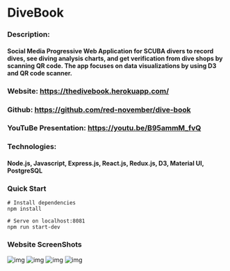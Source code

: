 # DiveBook

### Description:

#### Social Media Progressive Web Application for SCUBA divers to record dives, see diving analysis charts, and get verification from dive shops by scanning QR code. The app focuses on data visualizations by using D3 and QR code scanner.

### Website: https://thedivebook.herokuapp.com/

### Github: https://github.com/red-november/dive-book

### YouTuBe Presentation: https://youtu.be/B95ammM_fvQ

### Technologies:

#### Node.js, Javascript, Express.js, React.js, Redux.js, D3, Material UI, PostgreSQL

### Quick Start

```
# Install dependencies
npm install

# Serve on localhost:8081
npm run start-dev
```

### Website ScreenShots

![img](https://github.com/emily6699/scuba-dive-book/blob/readMe/public/pictures/readMePic/frontPagewithBubbleChart.png)
![img](https://github.com/emily6699/scuba-dive-book/blob/readMe/public/pictures/readMePic/Analysis.png)
![img](https://github.com/emily6699/scuba-dive-book/blob/readMe/public/pictures/readMePic/Log.png)
![img](https://github.com/emily6699/scuba-dive-book/blob/readMe/public/pictures/readMePic/DonutChart.png)
